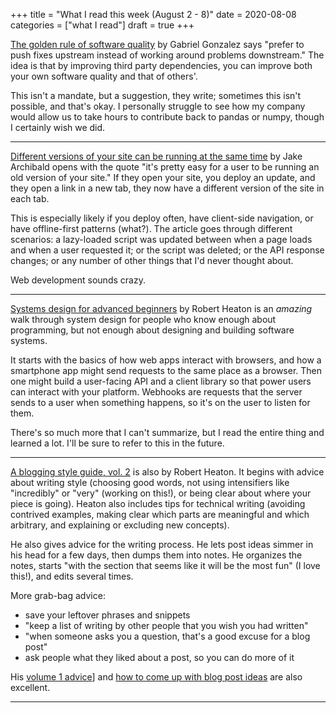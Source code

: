 +++
title = "What I read this week (August 2 - 8)"
date = 2020-08-08
categories = ["what I read"]
draft = true
+++


<!--more-->

[The golden rule of software quality](http://www.haskellforall.com/2020/07/the-golden-rule-of-software-quality.html) by Gabriel Gonzalez says "prefer to push fixes upstream instead of working around problems downstream." The idea is that by improving third party dependencies, you can improve both your own software quality and that of others'. 

This isn't a mandate, but a suggestion, they write; sometimes this isn't possible, and that's okay. I personally struggle to see how my company would allow us to take hours to contribute back to pandas or numpy, though I certainly wish we did.

---

[Different versions of your site can be running at the same time](https://jakearchibald.com/2020/multiple-versions-same-time/) by Jake Archibald opens with the quote "it's pretty easy for a user to be running an old version of your site." If they open your site, you deploy an update, and they open a link in a new tab, they now have a different version of the site in each tab.

This is especially likely if you deploy often, have client-side navigation, or have offline-first patterns (what?). The article goes through different scenarios: a lazy-loaded script was updated between when a page loads and when a user requested it; or the script was deleted; or the API response changes; or any number of other things that I'd never thought about.

Web development sounds crazy.

---

[Systems design for advanced beginners](https://robertheaton.com/2020/04/06/systems-design-for-advanced-beginners/) by Robert Heaton is an *amazing* walk through system design for people who know enough about programming, but not enough about designing and building software systems. 

It starts with the basics of how web apps interact with browsers, and how a smartphone app might send requests to the same place as a browser. Then one might build a user-facing API and a client library so that power users can interact with your platform. Webhooks are requests that the server sends to a user when something happens, so it's on the user to listen for them. 

There's so much more that I can't summarize, but I read the entire thing and learned a lot. I'll be sure to refer to this in the future.

---

[A blogging style guide, vol. 2](https://robertheaton.com/a-blogging-style-guide-vol-2/) is also by Robert Heaton. It begins with advice about writing style (choosing good words, not using intensifiers like "incredibly" or "very" (working on this!), or being clear about where your piece is going). Heaton also includes tips for technical writing (avoiding contrived examples, making clear which parts are meaningful and which arbitrary, and explaining or excluding new concepts). 

He also gives advice for the writing process. He lets post ideas simmer in his head for a few days, then dumps them into notes. He organizes the notes, starts "with the section that seems like it will be the most fun" (I love this!), and edits several times. 

More grab-bag advice:
 * save your leftover phrases and snippets
 * "keep a list of writing by other people that you wish you had written"
 * "when someone asks you a question, that's a good excuse for a blog post"
 * ask people what they liked about a post, so you can do more of it

His [volume 1 advice](https://robertheaton.com/2018/12/06/a-blogging-style-guide/)] and [how to come up with blog post ideas](https://robertheaton.com/2019/09/24/how-to-come-up-with-blog-post-ideas/) are also excellent.

---


